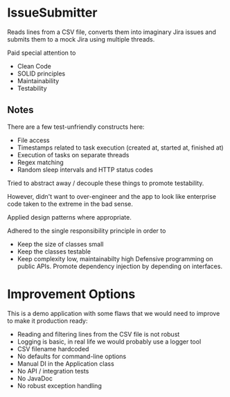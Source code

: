 # IssueSubmitter

Reads lines from a CSV file, converts them into imaginary Jira issues
and submits them to a mock Jira using multiple threads.

Paid special attention to
* Clean Code
* SOLID principles
* Maintainability
* Testability

## Notes

There are a few test-unfriendly constructs here:
* File access
* Timestamps related to task execution (created at, started at, finished at)
* Execution of tasks on separate threads
* Regex matching
* Random sleep intervals and HTTP status codes

Tried to abstract away / decouple these things to promote testability.

However, didn't want to over-engineer and the app to look like enterprise code taken to the extreme in the bad sense.

Applied design patterns where appropriate.

Adhered to the single responsibility principle in order to
* Keep the size of classes small
* Keep the classes testable
* Keep complexity low, maintainabilty high
Defensive programming on public APIs.
Promote dependency injection by depending on interfaces.

# Improvement Options

This is a demo application with some flaws that we would need to improve to make it production ready:
* Reading and filtering lines from the CSV file is not robust
* Logging is basic, in real life we would probably use a logger tool
* CSV filename hardcoded
* No defaults for command-line options
* Manual DI in the Application class
* No API / integration tests
* No JavaDoc
* No robust exception handling